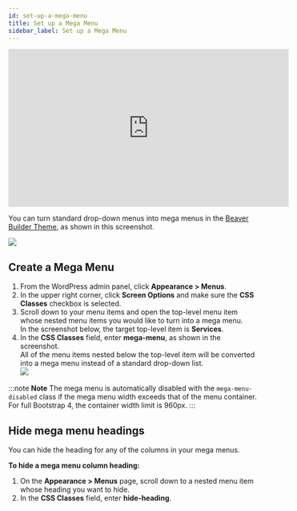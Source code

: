 ```yaml
---
id: set-up-a-mega-menu
title: Set up a Mega Menu
sidebar_label: Set up a Mega Menu
---
```


<div className="embed-responsive">
<iframe width="560" height="315" src="https://www.youtube-nocookie.com/embed/KFm_cwL5PHg" title="YouTube video player" frameBorder="0" allow="accelerometer; autoplay; clipboard-write; encrypted-media; gyroscope; picture-in-picture" allowFullScreen></iframe>
</div>

You can turn standard drop-down menus into mega menus in the [Beaver Builder Theme](https://www.wpbeaverbuilder.com/wordpress-framework-theme/), as shown in this screenshot.

![](/img/set-up-a-mega-menu-14a64605.png)

## Create a Mega Menu

  1. From the WordPress admin panel, click **Appearance > Menus**.
  2. In the upper right corner, click **Screen Options** and make sure the **CSS Classes** checkbox is selected.
  3. Scroll down to your menu items and open the top-level menu item whose nested menu items you would like to turn into a mega menu.  
  In the screenshot below, the target top-level item is **Services**.
  4. In the **CSS Classes** field, enter **mega-menu**, as shown in the screenshot.  
All of the menu items nested below the top-level item will be converted into a mega menu instead of a standard drop-down list.  
  ![](/img/set-up-a-mega-menu-46f22036.jpg)

:::note **Note**
The mega menu is automatically disabled with the `mega-menu-disabled` class if the mega menu width exceeds that of the menu container. For full Bootstrap 4, the container width limit is 960px.
:::

## Hide mega menu headings

You can hide the heading for any of the columns in your mega menus.

**To hide a mega menu column heading:**

  1. On the **Appearance > Menus** page, scroll down to a nested menu item whose heading you want to hide.
  2. In the **CSS Classes** field, enter **hide-heading**.
